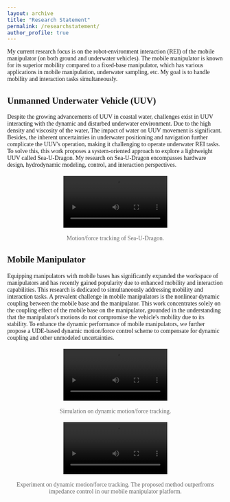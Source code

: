 ```yaml
---
layout: archive
title: "Research Statement"
permalink: /researchstatement/
author_profile: true
---
```



<html>
<head>
    <style>
        body {
            font-family: 'Times New Roman', Times, serif;
        }
        ol {
            padding-left: 20px;
        }
        /* .video-container {
            display: flex;
            justify-content: space-around;
        } */
        .video-container {
            text-align: center;
            /* margin-bottom: 3px;  */
        }
        .video-container p {
            color: #666; /* 设置备注文本的颜色 */
            font-size: 14px; /* 设置备注文本的大小 */
        }
        video {
            max-width: 48%; 
            margin: 3px; 
        }
    </style>
</head>
<body>
    <p>My current research focus is on the robot-environment interaction (REI) of the mobile manipulator (on both ground and underwater vehicles). The mobile manipulator is known for its superior mobility compared to a fixed-base manipulator, which has various applications in mobile manipulation, underwater sampling, etc. My goal is to handle mobility and interaction tasks simultaneously. </p>
    <h2>Unmanned Underwater Vehicle (UUV)</h2>
    <p>Despite the growing advancements of UUV in coastal water, challenges exist in UUV interacting with the dynamic and disturbed underwater environment. Due to the high density and viscosity of the water, The impact of water on UUV movement is significant. Besides, the inherent uncertainties in underwater positioning and navigation further complicate the UUV's operation, making it challenging to operate underwater REI tasks. To solve this, this work proposes a system-oriented approach to explore a lightweight UUV called Sea-U-Dragon. My research on Sea-U-Dragon encompasses hardware design, hydrodynamic modeling, control, and interaction perspectives.
    </p>
    <div class="video-container">
        <video controls>
            <source src="../files/uuv_rei.mp4" type="video/mp4">
            Your browser does not support the video tag.
        </video>
        <p> Motion/force tracking of Sea-U-Dragon. </p>
    </div>
    <h2>Mobile Manipulator</h2>
    <p> Equipping manipulators with mobile bases has significantly expanded the workspace of manipulators and has recently gained popularity due to enhanced mobility and interaction capabilities. This research is dedicated to simultaneously addressing mobility and interaction tasks. A prevalent challenge in mobile manipulators is the nonlinear dynamic coupling between the mobile base and the manipulator. This work concentrates solely on the coupling effect of the mobile base on the manipulator, grounded in the understanding that the manipulator's motions do not compromise the vehicle's mobility due to its stability. To enhance the dynamic performance of mobile manipulators, we further propose a UDE-based dynamic motion/force control scheme to compensate for dynamic coupling and other unmodeled uncertainties.
    </p>
    <div class="video-container">
        <video controls>
            <source src="../files/mm_sim.mp4" type="video/mp4">
            Your browser does not support the video tag.
        </video>
        <p>Simulation on dynamic motion/force tracking.</p>
    </div>
    <div class="video-container">
        <video controls>
            <source src="../files/mm_exp.mp4" type="video/mp4">
            Your browser does not support the video tag.
        </video>
        <p>Experiment on dynamic motion/force tracking. The proposed method outperfroms impedance control in our mobile manipulator platform.</p>
    </div>
</body>
</html>

